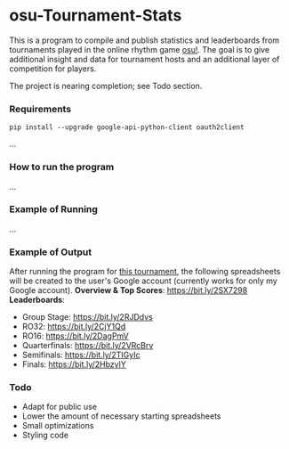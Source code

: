# osu-Tournament-Stats

This is a program to compile and publish statistics and leaderboards from tournaments played in the online rhythm game [osu!](https://osu.ppy.sh/home). 
The goal is to give additional insight and data for tournament hosts and an additional layer of competition for players. 

The project is nearing completion; see Todo section. 

### Requirements
`pip install --upgrade google-api-python-client oauth2client`

...

### How to run the program
...

### Example of Running
...

### Example of Output
After running the program for [this tournament](https://osu.ppy.sh/community/forums/topics/775442), the following spreadsheets will be 
created to the user's Google account (currently works for only my Google account). 
**Overview & Top Scores**: https://bit.ly/2SX7298
**Leaderboards**: 
 - Group Stage: https://bit.ly/2RJDdvs
 - RO32: https://bit.ly/2CjY1Qd
 - RO16: https://bit.ly/2DagPmV
 - Quarterfinals: https://bit.ly/2VRcBrv
 - Semifinals: https://bit.ly/2TIGyIc
 - Finals: https://bit.ly/2HbzylY

### Todo
* Adapt for public use
* Lower the amount of necessary starting spreadsheets
* Small optimizations
* Styling code
